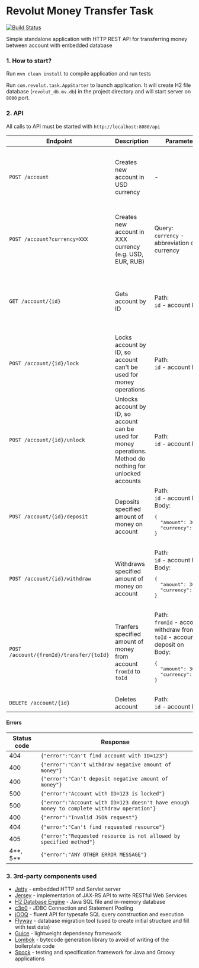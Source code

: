 # Revolut Money Transfer Task #   
[![Build Status](https://travis-ci.com/ankulikov/revolut-money-transfer-test.svg?branch=master)](https://travis-ci.com/ankulikov/revolut-money-transfer-test)

Simple standalone application with HTTP REST API for transferring money between account with embedded database
### 1. How to start? ###
Run `mvn clean install` to compile application and run tests
 
Run `com.revolut.task.AppStarter` to launch application. It will create H2 file database (`revolut_db.mv.db`) in the project directory and 
will start server on `8080` port.  
### 2. API ###
All calls to API must be started with `http://localhost:8080/api`
                                                        
<table>
<thead>
<tr>
<th>Endpoint</th>
<th>Description</th>
<th>Parameters</th>
<th>Success Response</th>
</tr>
</thead>
<tbody>
<tr>
	<td><code>POST /account</code></td>
	<td>Creates new account in USD currency</td>
	<td>-</td>
	<td>
      <pre>
{
 "id": ACCOUNT_ID,
 "locked": false,
 "balance": {
   "amount": 0,
   "currency": "USD"
 }
}
	  </pre>
    </td>
</tr>
<tr>
	<td><code>POST /account?currency=XXX</code></td>
	<td>Creates new account in XXX currency (e.g. USD, EUR, RUB)</td>
    <td>Query:<br/><code>currency</code> - abbreviation of currency</td>
	<td>
      <pre>
{
  "id": ACCOUNT_ID,
  "locked": false,
  "balance": {
    "amount": 0,
    "currency": "XXX"
   }
}
	  </pre>
    </td>
</tr>
<tr>
	<td><code>GET /account/{id}</code></td>
	<td>Gets account by ID</td>
    <td>Path:<br/><code>id</code> - account ID</td>
	<td>
      <pre>
{
  "id": id,
  "locked": false,
  "balance": {
    "amount": 0,
    "currency": "USD"
   }
}
	  </pre>
    </td>
</tr>
<tr>
	<td><code>POST /account/{id}/lock</code></td>
	<td>Locks account by ID, so account can't be used for money operations</td>
    <td>Path:<br/><code>id</code> - account ID</td>
	<td>
      204 No Content
    </td>
</tr>
<tr>
	<td><code>POST /account/{id}/unlock</code></td>
	<td>Unlocks account by ID, so account can be used for money operations. Method do nothing for unlocked accounts</td>
    <td>Path:<br/><code>id</code> - account ID</td>
	<td>
      204 No Content
    </td>
</tr>
<tr>
	<td><code>POST /account/{id}/deposit</code></td>
	<td>Deposits specified amount of money on account</td>
    <td>
    	Path:<br/><code>id</code> - account ID<br/>
        Body:
        <pre>
{
  "amount": 30,
  "currency": "USD"
}
        </pre>
    </td>
	<td>
      204 No Content
    </td>
</tr>
<tr>
	<td><code>POST /account/{id}/withdraw</code></td>
	<td>Withdraws specified amount of money on account</td>
    <td>
    	Path:<br/><code>id</code> - account ID<br/>
        Body:
        <pre>
{
  "amount": 30,
  "currency": "RUB"
}
        </pre>
    </td>
	<td>
      204 No Content
    </td>
</tr>
<tr>
	<td><code>POST /account/{fromId}/transfer/{toId}</code></td>
    <td>Tranfers specified amount of money from account <code>fromId</code> to <code>toId</code></td>
    <td>
    	Path:<br/>
        <code>fromId</code> - account to withdraw from<br/>
        <code>toId</code> - account to deposit on<br/>
        Body:
        <pre>
{
  "amount": 30,
  "currency": "RUB"
}
        </pre>
    </td>
	<td>
      204 No Content
    </td>
</tr>
<tr>
	<td><code>DELETE /account/{id}</code></td>
	<td>Deletes account</td>
    <td>Path:<br/><code>id</code> - account ID</td>
	<td>
      204 No Content
    </td>
</tr>
</tbody></table>

#### Errors ####

<table>
<thead>
<tr>
<th>Status code</th>
<th>Response</th>
</tr>
</thead>
<tbody>
<tr>
  <td>404</td>
  <td><code>{"error":"Can't find account with ID=123"}</td>
</tr>
<tr>
  <td>400</td>
  <td><code>{"error":"Can't withdraw negative amount of money"}</td>
</tr>
<tr>
  <td>400</td>
  <td><code>{"error":"Can't deposit negative amount of money"}</td>
</tr>
<tr>
  <td>500</td>
  <td><code>{"error":"Account with ID=123 is locked"}</td>
</tr>
<tr>
  <td>500</td>
  <td><code>{"error":"Account with ID=123 doesn't have enough money to complete withdraw operation"}</td>
</tr>
<tr>
  <td>400</td>
  <td><code>{"error":"Invalid JSON request"}</td>
</tr>
<tr>
  <td>404</td>
  <td><code>{"error":"Can't find requested resource"}</td>
</tr>
<tr>
  <td>405</td>
  <td><code>{"error":"Requested resource is not allowed by specified method"}</td>
</tr>
<tr>
  <td>4**, 5**</td>
  <td><code>{"error":"ANY OTHER ERROR MESSAGE"}</td>
</tr>
</tbody>
</table>

### 3. 3rd-party components used ###
* [Jetty](https://www.eclipse.org/jetty/) - embedded HTTP and Servlet server
* [Jersey](https://jersey.github.io) - implementation of JAX-RS API to write RESTful Web Services
* [H2 Database Engine](http://www.h2database.com/html/main.html) - Java SQL file and in-memory database
* [c3p0](https://www.mchange.com/projects/c3p0/) - JDBC Connection and Statement Pooling
* [jOOQ](https://www.jooq.org) -  fluent API for typesafe SQL query construction and execution
* [Flyway](https://flywaydb.org) - database migration tool (used to create initial structure and fill with test data)
* [Guice](https://github.com/google/guice) - lightweight dependency framework
* [Lombok](https://projectlombok.org) - bytecode generation library to avoid of writing of the boilerplate code
* [Spock](http://spockframework.org) - testing and specification framework for Java and Groovy applications